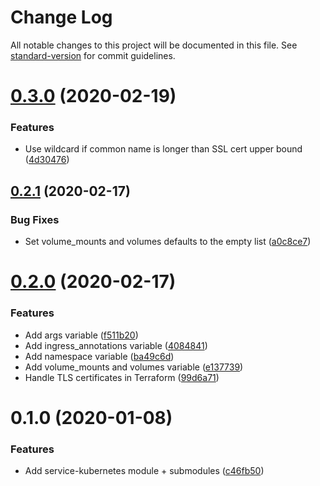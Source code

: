 # Change Log

All notable changes to this project will be documented in this file. See [standard-version](https://github.com/conventional-changelog/standard-version) for commit guidelines.

# [0.3.0](https://github.com/edahlseng/terraform-module-service-kubernetes/compare/v0.2.1...v0.3.0) (2020-02-19)


### Features

* Use wildcard if common name is longer than SSL cert upper bound ([4d30476](https://github.com/edahlseng/terraform-module-service-kubernetes/commit/4d30476))



## [0.2.1](https://github.com/edahlseng/terraform-module-service-kubernetes/compare/v0.2.0...v0.2.1) (2020-02-17)


### Bug Fixes

* Set volume_mounts and volumes defaults to the empty list ([a0c8ce7](https://github.com/edahlseng/terraform-module-service-kubernetes/commit/a0c8ce7))



# [0.2.0](https://github.com/edahlseng/terraform-module-service-kubernetes/compare/v0.1.0...v0.2.0) (2020-02-17)


### Features

* Add args variable ([f511b20](https://github.com/edahlseng/terraform-module-service-kubernetes/commit/f511b20))
* Add ingress_annotations variable ([4084841](https://github.com/edahlseng/terraform-module-service-kubernetes/commit/4084841))
* Add namespace variable ([ba49c6d](https://github.com/edahlseng/terraform-module-service-kubernetes/commit/ba49c6d))
* Add volume_mounts and volumes variable ([e137739](https://github.com/edahlseng/terraform-module-service-kubernetes/commit/e137739))
* Handle TLS certificates in Terraform ([99d6a71](https://github.com/edahlseng/terraform-module-service-kubernetes/commit/99d6a71))



# 0.1.0 (2020-01-08)


### Features

* Add service-kubernetes module + submodules ([c46fb50](https://github.com/edahlseng/terraform-module-service-kubernetes/commit/c46fb50))

